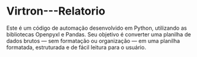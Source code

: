 # Virtron---Relatorio
Este é um código de automação desenvolvido em Python, utilizando as bibliotecas Openpyxl e Pandas. Seu objetivo é converter uma planilha de dados brutos — sem formatação ou organização — em uma planilha formatada, estruturada e de fácil leitura para o usuário.
